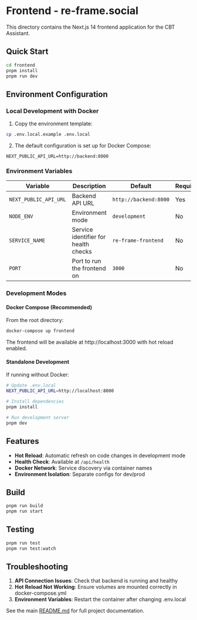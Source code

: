 # Frontend - re-frame.social

This directory contains the Next.js 14 frontend application for the CBT Assistant.

## Quick Start

```bash
cd frontend
pnpm install
pnpm run dev
```

## Environment Configuration

### Local Development with Docker

1. Copy the environment template:
```bash
cp .env.local.example .env.local
```

2. The default configuration is set up for Docker Compose:
```
NEXT_PUBLIC_API_URL=http://backend:8000
```

### Environment Variables

| Variable | Description | Default | Required |
|----------|-------------|---------|----------|
| `NEXT_PUBLIC_API_URL` | Backend API URL | `http://backend:8000` | Yes |
| `NODE_ENV` | Environment mode | `development` | No |
| `SERVICE_NAME` | Service identifier for health checks | `re-frame-frontend` | No |
| `PORT` | Port to run the frontend on | `3000` | No |

### Development Modes

#### Docker Compose (Recommended)
From the root directory:
```bash
docker-compose up frontend
```

The frontend will be available at http://localhost:3000 with hot reload enabled.

#### Standalone Development
If running without Docker:
```bash
# Update .env.local
NEXT_PUBLIC_API_URL=http://localhost:8000

# Install dependencies
pnpm install

# Run development server
pnpm dev
```

## Features

- **Hot Reload**: Automatic refresh on code changes in development mode
- **Health Check**: Available at `/api/health`
- **Docker Network**: Service discovery via container names
- **Environment Isolation**: Separate configs for dev/prod

## Build

```bash
pnpm run build
pnpm run start
```

## Testing

```bash
pnpm run test
pnpm run test:watch
```

## Troubleshooting

1. **API Connection Issues**: Check that backend is running and healthy
2. **Hot Reload Not Working**: Ensure volumes are mounted correctly in docker-compose.yml
3. **Environment Variables**: Restart the container after changing .env.local

See the main [README.md](../README.md) for full project documentation.
